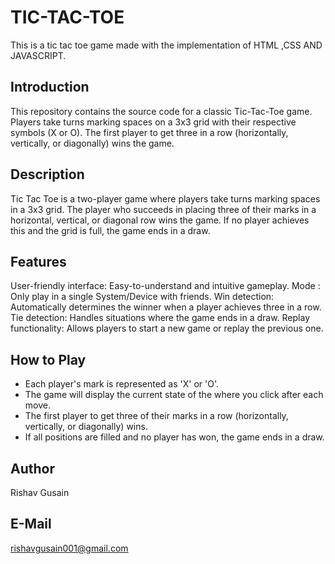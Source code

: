 # TIC-TAC-TOE

This is a tic tac toe game made with the implementation of HTML ,CSS AND JAVASCRIPT.

## Introduction

This repository contains the source code for a classic Tic-Tac-Toe game. Players take turns marking spaces on a 3x3 grid with their respective symbols (X or O). The first player to get three in a row (horizontally, vertically, or diagonally) wins the game.

## Description

Tic Tac Toe is a two-player game where players take turns marking spaces in a 3x3 grid. The player who succeeds in placing three of their marks in a horizontal, vertical, or diagonal row wins the game. If no player achieves this and the grid is full, the game ends in a draw.

## Features

User-friendly interface: Easy-to-understand and intuitive gameplay.
Mode : Only play in a single System/Device with friends.
Win detection: Automatically determines the winner when a player achieves three in a row.
Tie detection: Handles situations where the game ends in a draw.
Replay functionality: Allows players to start a new game or replay the previous one.

## How to Play

- Each player's mark is represented as 'X' or 'O'.
- The game will display the current state of the where you click after each move.
- The first player to get three of their marks in a row (horizontally, vertically, or diagonally) wins.
- If all positions are filled and no player has won, the game ends in a draw.

## Author

Rishav Gusain

## E-Mail
rishavgusain001@gmail.com